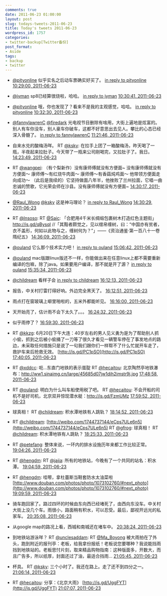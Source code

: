 ```yaml
---
comments: true
date: 2011-06-23 01:00:00
layout: post
slug: todays-tweets-2011-06-23
title: Today's tweets 2011-06-23
wordpress_id: 1757
categories:
- twitter-backup[Twitter备份]
post_format:
- Aside
tags:
- backup
- twitter
---
```





  * [@pityonline](http://twitter.com/pityonline) 似乎实名之后动车票确实好买了。 [in reply to pityonline](http://twitter.com/pityonline/statuses/83719942389776384) [10:29:00, 2011-06-23](http://twitter.com/gfrog/statuses/83723197723328512)





  * [@jyman](http://twitter.com/jyman) sp8已经算很烧啦，哈哈。 [in reply to jyman](http://twitter.com/jyman/statuses/83718513159708672) [10:30:41, 2011-06-23](http://twitter.com/gfrog/statuses/83723622128164864)





  * [@pityonline](http://twitter.com/pityonline) 哦，你也发现了？看来不是我的主观感觉，哈哈。 [in reply to pityonline](http://twitter.com/pityonline/statuses/83723638402068480) [10:32:30, 2011-06-23](http://twitter.com/gfrog/statuses/83724080037101569)





  * [@fannylawrenC](http://twitter.com/fannylawrenC) [@firedark](http://twitter.com/firedark) 光电视节目删除有啥用，大街上遍地是炫富的。别人有车你没车，别人豪车你破车，这都不好意思出去见人。攀比的心态已经深入骨髓了。 [in reply to fannylawrenC](http://twitter.com/fannylawrenC/statuses/83735696002658304) [11:21:46, 2011-06-23](http://twitter.com/gfrog/statuses/83736477472784384)





  * 自来水兑的酸梅汤咩。 RT [@ksky](http://twitter.com/ksky): 在拉手上团了一箱酸梅汤，昨天喝了一瓶，半夜起来拉肚子。今天带了一瓶来公司刚喝完，又拉肚子了。我日。 [14:23:49, 2011-06-23](http://twitter.com/gfrog/statuses/83782290005696512)





  * RT [@wangpei](http://twitter.com/wangpei): （有个梨新作）没有康师傅就没有方便面~ 没有康师傅就没有方便面～ 康师傅～有红烧牛肉面～ 康师傅～有香菇炖鸡面～ 他带领方便面走向成功～ （此后是我续的）它坚持做面八年半，他挫败了兰州拉面，它唱一曲忠诚的赞歌，它光荣会师在沙县。没有康师傅就没有方便面~ [14:30:17, 2011-06-23](http://twitter.com/gfrog/statuses/83783920218406913)





  * [@Raul_Wong](http://twitter.com/Raul_Wong) [@ksky](http://twitter.com/ksky) 这是神马理论？ [in reply to Raul_Wong](http://twitter.com/Raul_Wong/statuses/83782869629149184) [14:30:29, 2011-06-23](http://twitter.com/gfrog/statuses/83783969837027328)





  * RT [@lnsoso](http://twitter.com/lnsoso): RT [@Saic](http://twitter.com/Saic): 「合肥用4千米长绸缎包裹树木打造红色主题街」http://is.gd/qBysqI //「其黠者颇觉之，见以缯帛缠树，曰：“中国亦有贫者，衣不盖形，何如以此物与之，缠树何为？”」——《资治通鉴·第一百八十一卷 隋纪五》 [14:36:09, 2011-06-23](http://twitter.com/gfrog/statuses/83785396772798464)





  * [@ouland](http://twitter.com/ouland) 它么那个技术实力吧！ [in reply to ouland](http://twitter.com/ouland/statuses/83792384059645952) [15:06:42, 2011-06-23](http://twitter.com/gfrog/statuses/83793084374188033)





  * [@ouland](http://twitter.com/ouland) mac版跟linux版还不一样，你能做出来在任意linux上都不需要重新编译的包嘛，除了java。如果要用户编译，那不就是开了源？ [in reply to ouland](http://twitter.com/ouland/statuses/83795332449837056) [15:35:34, 2011-06-23](http://twitter.com/gfrog/statuses/83800346513784832)





  * [@childream](http://twitter.com/childream) 看样子会 [in reply to childream](http://twitter.com/childream/statuses/83806971836383232) [16:12:13, 2011-06-23](http://twitter.com/gfrog/statuses/83809569758904320)





  * 报告，中关村打雷打得好响。外边完全黑天了。 [16:12:51, 2011-06-23](http://twitter.com/gfrog/statuses/83809732309168128)





  * 雨点打在窗玻璃上噼里啪啦的，五米外都能听见。 [16:16:00, 2011-06-23](http://twitter.com/gfrog/statuses/83810521735905280)





  * 天开始亮了，估计雨不会下太久了。。。 [16:24:32, 2011-06-23](http://twitter.com/gfrog/statuses/83812672600162304)





  * 似乎雨停了？ [16:59:30, 2011-06-23](http://twitter.com/gfrog/statuses/83821470442201088)





  * RT [@kkzg](http://twitter.com/kkzg): 6月20日下午大连：40岁左右的男人见义勇为是为了帮助别人抓小偷，抓到之后被小偷捅了一刀等了很久才看见一辆警车停在了事发地点的路边，未采取任何措施只是说了一句我们跟你们一样帮不了什么忙就开车走了，救护车来后抢救无效。 [http://is.gd/PC1pSO](http://is.gd/PC1pSO) [17:40:05, 2011-06-23](http://twitter.com/gfrog/statuses/83831683840872448)





  * RT [@xddcc](http://twitter.com/xddcc): 呃…东直门地铁的表示蛋腚 RT [@hecaitou](http://twitter.com/hecaitou): 北京陶然亭地铁瀑布：http://ww1.sinaimg.cn/large/45685d07jw1dih2imstr9j.jpg [17:48:58, 2011-06-23](http://twitter.com/gfrog/statuses/83833918234705920)





  * RT [@ouland](http://twitter.com/ouland): 明白为什么叫车船使用税了吧。 RT [@hecaitou](http://twitter.com/hecaitou): 不会开船的司机不是好司机，北京双井惊现潜水艇：http://is.gd/FzmUMz [17:59:52, 2011-06-23](http://twitter.com/gfrog/statuses/83836662236454913)





  * 球真相！ RT [@childream](http://twitter.com/childream): 积水潭地铁有人跳轨？ [18:14:52, 2011-06-23](http://twitter.com/gfrog/statuses/83840437445591042)





  * RT [@childream](http://twitter.com/childream): [http://weibo.com/1744737144/eCps7ULe6n5](http://weibo.com/1744737144/eCps7ULe6n5) RT [@gfrog](http://twitter.com/gfrog): 球真相！ RT [@childream](http://twitter.com/childream): 积水潭地铁有人跳轨？ [18:25:33, 2011-06-23](http://twitter.com/gfrog/statuses/83843126107717632)





  * RT [@petefang](http://twitter.com/petefang): 整体来说，一环内的排水设施历年来都工作比较正常。 [19:04:26, 2011-06-23](http://twitter.com/gfrog/statuses/83852912790487040)





  * RT [@hengdm](http://twitter.com/hengdm): RT [@jajia](http://twitter.com/jajia): 所有的地铁站，今晚有了一个共同的站名：积水潭。 [19:04:59, 2011-06-23](http://twitter.com/gfrog/statuses/83853048534941696)





  * RT [@hengdm](http://twitter.com/hengdm): 哇嚓，拿杜蕾斯当鞋套防水太油菜啦 [http://www.douban.com/photos/photo/1073102760/#next_photo](http://www.douban.com/photos/photo/1073102760/#next_photo) [19:09:59, 2011-06-23](http://twitter.com/gfrog/statuses/83854307396562944)





  * 骑车跑回家了。路过四环的时候由东向西已经堵死了，由西向东没车。中关村大街上没几个车。雨很小，路面稍有积水，可以忍受。最后，鄙视开远光的私家车。 [20:35:08, 2011-06-23](http://twitter.com/gfrog/statuses/83875737303658496)





  * 从google map的路况上看，西城和南城还在堵车中。 [20:38:24, 2011-06-23](http://twitter.com/gfrog/statuses/83876557365575680)





  * 到地铁站游泳咩？ RT [@unclesaddam](http://twitter.com/unclesaddam): RT [@Ma_Boyong](http://twitter.com/Ma_Boyong) 被大雨拍在了外头，跑到附近的报刊亭：老板，给我拿份报纸！老板说您要哪种？我说能挡雨挡到地铁站的。老板思忖片刻，取来精品购物指南：这种版面多，开数大，而且广告多，所以纸厚，封面还过了油，最适合挡雨... [21:05:45, 2011-06-23](http://twitter.com/gfrog/statuses/83883439530573825)





  * 杯具。 RT [@ksky](http://twitter.com/ksky): 三个小时了。我还在路上。走了还不到四分之一。 [21:06:14, 2011-06-23](http://twitter.com/gfrog/statuses/83883564378234883)





  * RT [@hecaitou](http://twitter.com/hecaitou): 分享：《北京大雨》 [http://is.gd/UggFYT](http://is.gd/UggFYT) [21:07:07, 2011-06-23](http://twitter.com/gfrog/statuses/83883786512769024)





